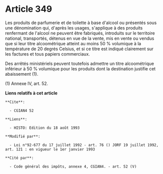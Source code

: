 # Article 349

Les produits de parfumerie et de toilette à base d'alcool ou présentés sous une dénomination qui, d'après les usages,
s'applique à des produits renfermant de l'alcool ne peuvent être fabriqués, introduits sur le territoire national,
transportés, détenus en vue de la vente, mis en vente ou vendus que si leur titre alcoométrique atteint au moins 50 %
volumique à la température de 20 degrés Celsius, et si ce titre est indiqué clairement sur les factures et tous papiers
commerciaux.

Des arrêtés ministériels peuvent toutefois admettre un titre alcoométrique inférieur à 50 % volumique pour les produits dont
la destination justifie cet abaissement (1).

(1) Annexe IV, art. 52.

**Liens relatifs à cet article**

	**Cite**:

	  - CGIAN4 52

	**Liens**:

	  - HISTO: Edition du 18 août 1993

	**Modifié par**:

	  - Loi n°92-677 du 17 juillet 1992 - art. 76 () JORF 19 juillet 1992, art. 121 : en vigueur le 1er janvier 1993

	**Cité par**:

	  - Code général des impôts, annexe 4, CGIAN4. - art. 52 (V)
